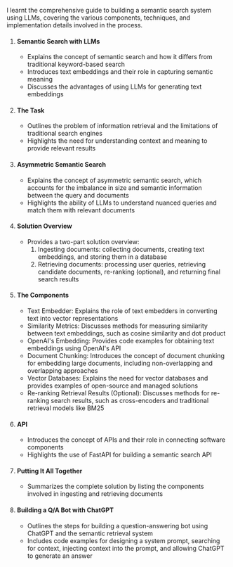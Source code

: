 I learnt the comprehensive guide to building a semantic search system using LLMs, covering the various components, techniques, and implementation details involved in the process.

1. #### Semantic Search with LLMs
   - Explains the concept of semantic search and how it differs from traditional keyword-based search
   - Introduces text embeddings and their role in capturing semantic meaning
   - Discusses the advantages of using LLMs for generating text embeddings

2. #### The Task
   - Outlines the problem of information retrieval and the limitations of traditional search engines
   - Highlights the need for understanding context and meaning to provide relevant results

3. #### Asymmetric Semantic Search
   - Explains the concept of asymmetric semantic search, which accounts for the imbalance in size and semantic information between the query and documents
   - Highlights the ability of LLMs to understand nuanced queries and match them with relevant documents

4. #### Solution Overview
   - Provides a two-part solution overview:
     1. Ingesting documents: collecting documents, creating text embeddings, and storing them in a database
     2. Retrieving documents: processing user queries, retrieving candidate documents, re-ranking (optional), and returning final search results

5. #### The Components
   - Text Embedder: Explains the role of text embedders in converting text into vector representations
   - Similarity Metrics: Discusses methods for measuring similarity between text embeddings, such as cosine similarity and dot product
   - OpenAI's Embedding: Provides code examples for obtaining text embeddings using OpenAI's API
   - Document Chunking: Introduces the concept of document chunking for embedding large documents, including non-overlapping and overlapping approaches
   - Vector Databases: Explains the need for vector databases and provides examples of open-source and managed solutions
   - Re-ranking Retrieval Results (Optional): Discusses methods for re-ranking search results, such as cross-encoders and traditional retrieval models like BM25

6. #### API
   - Introduces the concept of APIs and their role in connecting software components
   - Highlights the use of FastAPI for building a semantic search API

7. #### Putting It All Together
   - Summarizes the complete solution by listing the components involved in ingesting and retrieving documents

8. #### Building a Q/A Bot with ChatGPT
   - Outlines the steps for building a question-answering bot using ChatGPT and the semantic retrieval system
   - Includes code examples for designing a system prompt, searching for context, injecting context into the prompt, and allowing ChatGPT to generate an answer

